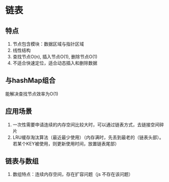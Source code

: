 # 链表

## 特点

1. 节点包含模块：数据区域与指针区域
2. 线性结构
3. 查找节点O(n), 插入节点O(1), 删除节点O(1)
4. 不适合快速定位，适合动态插入和删除数据

## 与hashMap组合

能解决查找节点效率为O(1)

## 应用场景

1. 一次性需要申请连续的内存空间比较大时，可以通过链表方式，去链接空间碎片
2. LRU缓存淘汰算法（最近最少使用）（内存满时，先丢到最老的（链表头部）。若某个KEY被使用，则更新使用时间，放置链表尾部）

## 链表与数组

1. 数组特点：连续内存空间，存在扩容问题（js 不存在该问题）

